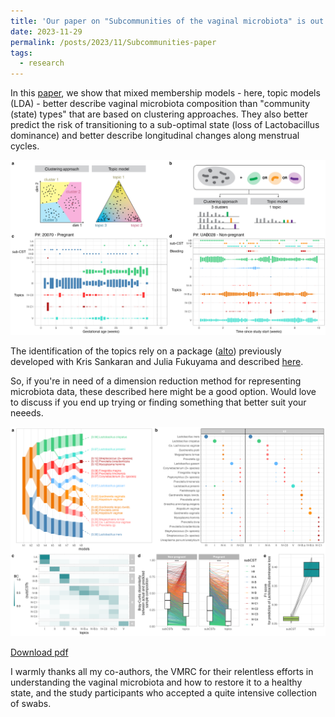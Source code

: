 ```yaml
---
title: 'Our paper on "Subcommunities of the vaginal microbiota" is out in Proceedings B'
date: 2023-11-29
permalink: /posts/2023/11/Subcommunities-paper
tags:
  - research
---
```


In this [paper](http://lasy.github.io/publication/2023-Symul-VMRC-subcommunities), we show that mixed membership models - here, topic models (LDA) - better describe vaginal microbiota composition than "community (state) types" that are based on clustering approaches. 
They also better predict the risk of transitioning to a sub-optimal state (loss of Lactobacillus dominance) and better describe longitudinal changes along menstrual cycles.

![figure1](/images/publications/2023_Symul.png)


The identification of the topics rely on a package ([alto](https://lasy.github.io/alto/index.html)) previously developed with Kris Sankaran and Julia Fukuyama and described [here](http://lasy.github.io/publication/2021-Fukuyama).


So, if you're in need of a dimension reduction method for representing microbiota data, these described here might be a good option. Would love to discuss if you end up trying or finding something that better suit your neeeds.

![figure2](/images/publications/2023_Symul_fig2.png)


[Download pdf](http://lasy.github.io/files/papers/2023_Symul_subcommunities.pdf)

I warmly thanks all my co-authors, the VMRC for their relentless efforts in understanding the vaginal microbiota and how to restore it to a healthy state, and the study participants who accepted a quite intensive collection of swabs.


